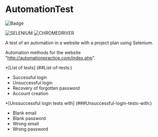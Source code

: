 # AutomationTest

![Badge](http://img.shields.io/static/v1?label=STATUS&message=COMPLETE&color=BRIGHTGREEN&style=for-the-badge)

![SELENIUM](http://img.shields.io/static/v1?label=selenium-java&message=v4.1.2&color=blue)
![CHROMEDRIVER](http://img.shields.io/static/v1?label=chrome-driver&message=v4.1.2&color=blue)

 A test of an automation in a website with a project plan using Selenium.

Automation methods for the website "http://automationpractice.com/index.php".

*[List of tests] (##List-of-tests:)
- Successful login
- Unsuccessful login
- Recovery of forgotten password
- Account creation

*[Unssuccessful login tests with] (###Unsuccessful-login-tests-with:)

- Blank email 
- Blank password
- Wrong email
- Wrong password


